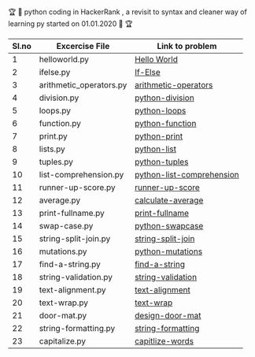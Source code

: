 :trophy: :dart: python coding in HackerRank , a revisit to syntax and cleaner way of learning py started on 01.01.2020 :dart: :trophy:

| Sl.no | Excercise File  | Link to problem | 
| ---- | ---- | ---- | 
| 1 | helloworld.py | [Hello World](https://www.hackerrank.com/challenges/py-hello-world/problem)|
| 2 | ifelse.py | [If-Else](https://www.hackerrank.com/challenges/py-if-else/problem)|
| 3 | arithmetic_operators.py | [arithmetic-operators](https://www.hackerrank.com/challenges/python-arithmetic-operators/problem)|
| 4 | division.py | [python-division](https://www.hackerrank.com/challenges/python-division/problem)|
| 5 | loops.py | [python-loops](https://www.hackerrank.com/challenges/python-loops/problem)|
| 6 | function.py | [python-function](https://www.hackerrank.com/challenges/write-a-function/problem)|
| 7 | print.py | [python-print](https://www.hackerrank.com/challenges/python-print/problem)|
| 8 | lists.py | [python-list](https://www.hackerrank.com/challenges/python-lists/problem)|
| 9 | tuples.py | [python-tuples](https://www.hackerrank.com/challenges/python-tuples/problem)|
| 10| list-comprehension.py| [python-list-comprehension](https://www.hackerrank.com/challenges/list-comprehensions/problem)|
|11| runner-up-score.py| [runner-up-score](https://www.hackerrank.com/challenges/find-second-maximum-number-in-a-list/problem)|
|12| average.py| [calculate-average](https://www.hackerrank.com/challenges/finding-the-percentage/problem)|
| 13 | print-fullname.py| [print-fullname](https://www.hackerrank.com/challenges/whats-your-name/problem)|
|14| swap-case.py| [python-swapcase](https://www.hackerrank.com/challenges/swap-case/problem)|
|15| string-split-join.py| [string-split-join](https://www.hackerrank.com/challenges/python-string-split-and-join/problem)|
|16| mutations.py|[python-mutations](https://www.hackerrank.com/challenges/python-mutations/problem)|
|17| find-a-string.py|[find-a-string](https://www.hackerrank.com/challenges/find-a-string/problem)|
|18| string-validation.py| [string-validation](https://www.hackerrank.com/challenges/string-validators/problem)|
|19| text-alignment.py| [text-alignment](https://www.hackerrank.com/challenges/text-alignment/problem)|
|20| text-wrap.py| [text-wrap](https://www.hackerrank.com/challenges/text-wrap/problem)|
|21| door-mat.py | [design-door-mat](https://www.hackerrank.com/challenges/designer-door-mat/problem)|
|22| string-formatting.py| [string-formatting](https://www.hackerrank.com/challenges/python-string-formatting/problem)|
|23| capitalize.py|[capitlize-words](https://www.hackerrank.com/challenges/capitalize/problem)|


